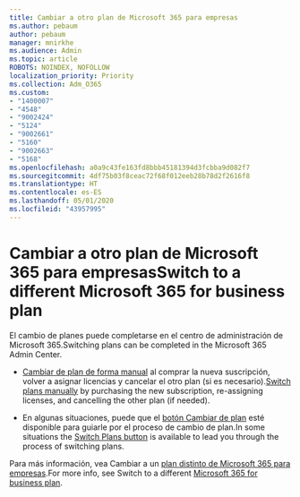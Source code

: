 ```yaml
---
title: Cambiar a otro plan de Microsoft 365 para empresas
ms.author: pebaum
author: pebaum
manager: mnirkhe
ms.audience: Admin
ms.topic: article
ROBOTS: NOINDEX, NOFOLLOW
localization_priority: Priority
ms.collection: Adm_O365
ms.custom:
- "1400007"
- "4548"
- "9002424"
- "5124"
- "9002661"
- "5160"
- "9002663"
- "5168"
ms.openlocfilehash: a0a9c43fe163fd8bbb45181394d3fcbba9d082f7
ms.sourcegitcommit: 4df75b03f8ceac72f68f012eeb28b78d2f2616f8
ms.translationtype: HT
ms.contentlocale: es-ES
ms.lasthandoff: 05/01/2020
ms.locfileid: "43957995"
---
```

# <a name="switch-to-a-different-microsoft-365-for-business-plan"></a><span data-ttu-id="ea5f8-102">Cambiar a otro plan de Microsoft 365 para empresas</span><span class="sxs-lookup"><span data-stu-id="ea5f8-102">Switch to a different Microsoft 365 for business plan</span></span>

<span data-ttu-id="ea5f8-103">El cambio de planes puede completarse en el centro de administración de Microsoft 365.</span><span class="sxs-lookup"><span data-stu-id="ea5f8-103">Switching plans can be completed in the Microsoft 365 Admin Center.</span></span>

- <span data-ttu-id="ea5f8-104">[Cambiar de plan de forma manual](https://docs.microsoft.com/microsoft-365/commerce/subscriptions/switch-plans-manually) al comprar la nueva suscripción, volver a asignar licencias y cancelar el otro plan (si es necesario).</span><span class="sxs-lookup"><span data-stu-id="ea5f8-104">[Switch plans manually](https://docs.microsoft.com/microsoft-365/commerce/subscriptions/switch-plans-manually) by purchasing the new subscription, re-assigning licenses, and cancelling the other plan (if needed).</span></span>

- <span data-ttu-id="ea5f8-105">En algunas situaciones, puede que el [botón Cambiar de plan](https://docs.microsoft.com/microsoft-365/commerce/subscriptions/switch-to-a-different-plan#use-the-switch-plans-button) esté disponible para guiarle por el proceso de cambio de plan.</span><span class="sxs-lookup"><span data-stu-id="ea5f8-105">In some situations the [Switch Plans button](https://docs.microsoft.com/microsoft-365/commerce/subscriptions/switch-to-a-different-plan#use-the-switch-plans-button) is available to lead you through the process of switching plans.</span></span>

<span data-ttu-id="ea5f8-106">Para más información, vea Cambiar a un [plan distinto de Microsoft 365 para empresas](https://docs.microsoft.com/es-ES/microsoft-365/commerce/subscriptions/switch-to-a-different-plan).</span><span class="sxs-lookup"><span data-stu-id="ea5f8-106">For more info, see Switch to a different [Microsoft 365 for business plan](https://docs.microsoft.com/es-ES/microsoft-365/commerce/subscriptions/switch-to-a-different-plan).</span></span>
